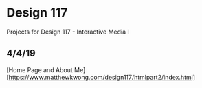 # Design 117
Projects for Design 117 - Interactive Media I

## 4/4/19
[Home Page and About Me][https://www.matthewkwong.com/design117/htmlpart2/index.html]